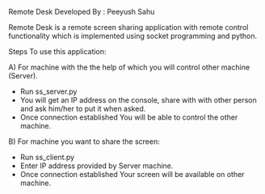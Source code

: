 Remote Desk
Developed By : Peeyush Sahu


Remote Desk is a remote screen sharing application with remote control functionality which is implemented using socket programming and python.

Steps To use this application:

A) For machine with the the help of which you will control other machine (Server).

- Run ss_server.py
- You will get an IP address on the console, share with with other person and ask him/her to put it when asked.
- Once connection established You will be able to control the other machine.

B) For machine you want to share the screen:

- Run ss_client.py
- Enter IP address provided by Server machine.
- Once connection established Your screen will be available on other machine.
